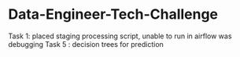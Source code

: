 # Data-Engineer-Tech-Challenge

Task 1: placed staging processing script, unable to run in airflow was debugging
Task 5 :  decision trees for prediction
